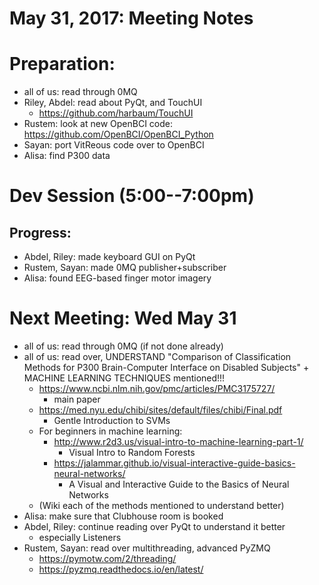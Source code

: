 # May 31, 2017: Meeting Notes

# Preparation:

* all of us: read through 0MQ
* Riley, Abdel: read about PyQt, and TouchUI
    * https://github.com/harbaum/TouchUI
* Rustem: look at new OpenBCI code:
    https://github.com/OpenBCI/OpenBCI_Python
* Sayan: port VitReous code over to OpenBCI
* Alisa: find P300 data

# Dev Session (5:00--7:00pm)

## Progress:
* Abdel, Riley: made keyboard GUI on PyQt
* Rustem, Sayan: made 0MQ publisher+subscriber
* Alisa: found EEG-based finger motor imagery

# Next Meeting: Wed May 31
* all of us: read through 0MQ (if not done already)
* all of us: read over, UNDERSTAND "Comparison of Classification Methods for P300 Brain-Computer Interface on Disabled Subjects" + MACHINE LEARNING TECHNIQUES mentioned!!!
   * https://www.ncbi.nlm.nih.gov/pmc/articles/PMC3175727/
      * main paper
   * https://med.nyu.edu/chibi/sites/default/files/chibi/Final.pdf
      * Gentle Introduction to SVMs
   * For beginners in machine learning:
      * http://www.r2d3.us/visual-intro-to-machine-learning-part-1/
         * Visual Intro to Random Forests
      * https://jalammar.github.io/visual-interactive-guide-basics-neural-networks/
         * A Visual and Interactive Guide to the Basics of Neural Networks
   * (Wiki each of the methods mentioned to understand better)
* Alisa: make sure that Clubhouse room is booked
* Abdel, Riley: continue reading over PyQt to understand it better
  * especially Listeners
* Rustem, Sayan: read over multithreading, advanced PyZMQ
  * https://pymotw.com/2/threading/
  * https://pyzmq.readthedocs.io/en/latest/
